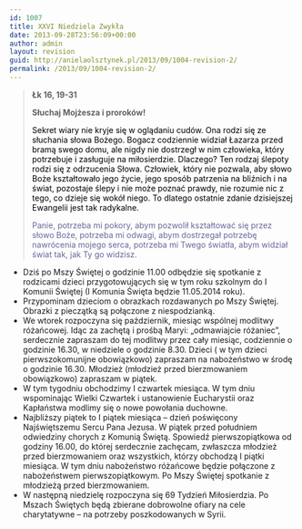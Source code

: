 ```yaml
---
id: 1007
title: XXVI Niedziela Zwykła
date: 2013-09-28T23:56:09+00:00
author: admin
layout: revision
guid: http://anielaolsztynek.pl/2013/09/1004-revision-2/
permalink: /2013/09/1004-revision-2/
---
```

> **Łk 16, 19-31**
> 
> **Słuchaj Mojżesza i proroków!**
> 
> <span style="color: #000000;">Sekret wiary nie kryje się w oglądaniu cudów. Ona rodzi się ze słuchania słowa Bożego. Bogacz codziennie widział Łazarza przed bramą swego domu, ale nigdy nie dostrzegł w nim człowieka, który potrzebuje i zasługuje na miłosierdzie. Dlaczego? Ten rodzaj ślepoty rodzi się z odrzucenia Słowa. Człowiek, który nie pozwala, aby słowo Boże kształtowało jego życie, jego sposób patrzenia na bliźnich i na świat, pozostaje ślepy i nie może poznać prawdy, nie rozumie nic z tego, co dzieje się wokół niego. To dlatego ostatnie zdanie dzisiejszej Ewangelii jest tak radykalne.</span>
> 
> <span style="color: #666699;">Panie, potrzeba mi pokory, abym pozwolił kształtować się przez słowo Boże, potrzeba mi odwagi, abym dostrzegał potrzebę nawrócenia mojego serca, potrzeba mi Twego światła, abym widział świat tak, jak Ty go widzisz.</span>

  * Dziś po Mszy Świętej o godzinie 11.00 odbędzie się spotkanie z rodzicami dzieci przygotowujących się w tym roku szkolnym do I Komunii Świętej (I Komunia Święta będzie 11.05.2014 roku).
  * Przypominam dzieciom o obrazkach rozdawanych po Mszy Świętej. Obrazki z pieczątką są połączone z niespodzianką.
  * We wtorek rozpoczyna się październik, miesiąc wspólnej modlitwy różańcowej. Idąc za zachętą i prośbą Maryi: &#8222;odmawiajcie różaniec&#8221;, serdecznie zapraszam do tej modlitwy przez cały miesiąc, codziennie o godzinie 16.30, w niedziele o godzinie 8.30. Dzieci ( w tym dzieci pierwszokomunijne obowiązkowo) zapraszam na nabożeństwo w środę o godzinie 16.30. Młodzież (młodzież przed bierzmowaniem obowiązkowo) zapraszam w piątek.
  * W tym tygodniu obchodzimy I czwartek miesiąca. W tym dniu wspominając Wielki Czwartek i ustanowienie Eucharystii oraz Kapłaństwa modlimy się o nowe powołania duchowne.
  * Najbliższy piątek to I piątek miesiąca &#8211; dzień poświęcony Najświętszemu Sercu Pana Jezusa. W piątek przed południem odwiedziny chorych z Komunią Świętą. Spowiedź pierwszopiątkowa od godziny 16.00, do której serdecznie zachęcam, zwłaszcza młodzież przed bierzmowaniem oraz wszystkich, którzy obchodzą I piątki miesiąca. W tym dniu nabożeństwo różańcowe będzie połączone z nabożeństwem pierwszopiątkowym. Po Mszy Świętej spotkanie z młodzieżą przed bierzmowaniem.
  * W następną niedzielę rozpoczyna się 69 Tydzień Miłosierdzia. Po Mszach Świętych będą zbierane dobrowolne ofiary na cele charytatywne &#8211; na potrzeby poszkodowanych w Syrii.